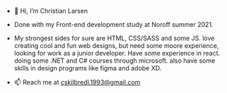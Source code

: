 - 👋  Hi, I’m Christian Larsen

- Done with my Front-end development study at Noroff summer 2021. 

- My strongest sides for sure are HTML, CSS/SASS and some JS. love creating cool and fun web designs, but need some moore experience, looking for work as a junior developer. Have some experience in react. doing some .NET and C# courses through microsoft. also have some skills in design programs like figma and adobe XD.

- 📫 Reach me at cskilbredl.1993@gmail.com


